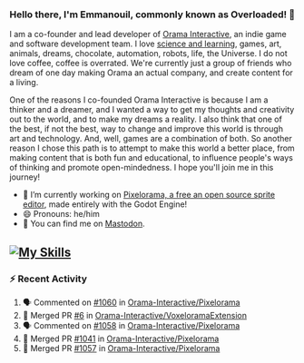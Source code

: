 ### Hello there, I'm Emmanouil, commonly known as Overloaded! 👋
I am a co-founder and lead developer of [Orama Interactive](https://www.oramainteractive.com/), an indie game and software development team. I love [science and learning](https://github.com/OverloadedOrama/KnowledgeBase), games, art, animals, dreams, chocolate, automation, robots, life, the Universe. I do not love coffee, coffee is overrated. We're currently just a group of friends who dream of one day making Orama an actual company, and create content for a living.

One of the reasons I co-founded Orama Interactive is because I am a thinker and a dreamer, and I wanted a way to get my thoughts and creativity out to the world, and to make my dreams a reality. I also think that one of the best, if not the best, way to change and improve this world is through art and technology. And, well, games are a combination of both. So another reason I chose this path is to attempt to make this world a better place, from making content that is both fun and educational, to influence people's ways of thinking and promote open-mindedness. I hope you'll join me in this journey!

- 🔭 I’m currently working on [Pixelorama, a free an open source sprite editor](https://github.com/Orama-Interactive/Pixelorama), made entirely with the Godot Engine!
- 😄 Pronouns: he/him
- 🐘 You can find me on <a rel="me" href="https://mastodon.social/@Overloaded">Mastodon</a>.

[![My Skills](https://skillicons.dev/icons?i=godot,py,cpp,cs,git,linux,html)](https://skillicons.dev)
---

### :zap: Recent Activity

<!--START_SECTION:activity-->
1. 🗣 Commented on [#1060](https://github.com/Orama-Interactive/Pixelorama/issues/1060#issuecomment-2259449671) in [Orama-Interactive/Pixelorama](https://github.com/Orama-Interactive/Pixelorama)
2. 🎉 Merged PR [#6](https://github.com/Orama-Interactive/VoxeloramaExtension/pull/6) in [Orama-Interactive/VoxeloramaExtension](https://github.com/Orama-Interactive/VoxeloramaExtension)
3. 🗣 Commented on [#1058](https://github.com/Orama-Interactive/Pixelorama/issues/1058#issuecomment-2258915616) in [Orama-Interactive/Pixelorama](https://github.com/Orama-Interactive/Pixelorama)
4. 🎉 Merged PR [#1041](https://github.com/Orama-Interactive/Pixelorama/pull/1041) in [Orama-Interactive/Pixelorama](https://github.com/Orama-Interactive/Pixelorama)
5. 🎉 Merged PR [#1057](https://github.com/Orama-Interactive/Pixelorama/pull/1057) in [Orama-Interactive/Pixelorama](https://github.com/Orama-Interactive/Pixelorama)
<!--END_SECTION:activity-->

<!--
**OverloadedOrama/OverloadedOrama** is a ✨ _special_ ✨ repository because its `README.md` (this file) appears on your GitHub profile.

Here are some ideas to get you started:

- 👯 I’m looking to collaborate on ...
- 🤔 I’m looking for help with ...
- 💬 Ask me about ...
- 📫 How to reach me: ...
- ⚡ Fun fact: ...
-->
